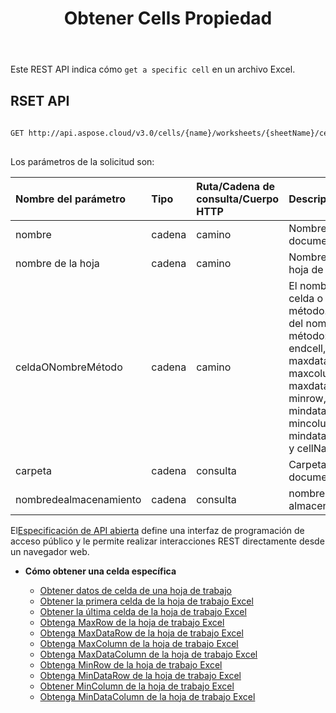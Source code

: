 ﻿---
title: Obtener Cells Propiedad
type: docs
url: /es/get-cells-properties/
weight: 130
kwords: Excel, Office Nube, REST API, Hoja de cálculo, PDF, CSV, Json, Markdwon, Obtener Cells Propiedades
---
Este REST API indica cómo `get a specific cell` en un archivo Excel.

## RSET API
 
```bash
 
GET http://api.aspose.cloud/v3.0/cells/{name}/worksheets/{sheetName}/cells/{cellOrMethodName}
 
```
 Los parámetros de la solicitud son:
 
| Nombre del parámetro| Tipo| Ruta/Cadena de consulta/Cuerpo HTTP|Descripción|
|:- |:- |:- |:- |
| nombre| cadena| camino| Nombre del documento.|
| nombre de la hoja| cadena| camino| Nombre de la hoja de trabajo.|
| celdaONombreMétodo| cadena| camino|El nombre de la celda o del método. (Valor del nombre del método: firstcell, endcell, maxrow, maxdatarow, maxcolumn, maxdatacolumn, minrow, mindatarow, mincolumn, mindatacolumn y cellName).|
| carpeta| cadena| consulta| Carpeta del documento.|
| nombredealmacenamiento| cadena| consulta| nombre del almacenamiento.|
 
 El[Especificación de API abierta](https://apireference.aspose.cloud/cells/#/Cells/GetWorksheetCell) define una interfaz de programación de acceso público y le permite realizar interacciones REST directamente desde un navegador web.


- **Cómo obtener una celda específica**

   - [Obtener datos de celda de una hoja de trabajo](/cells/es/get-cell-data-from-a-worksheet/)
   - [Obtener la primera celda de la hoja de trabajo Excel](/cells/es/get-first-cell-from-excel-worksheet/)
   - [Obtener la última celda de la hoja de trabajo Excel](/cells/es/get-last-cell-of-excel-worksheet/)
   - [Obtenga MaxRow de la hoja de trabajo Excel](/cells/es/get-maxrow-from-excel-worksheet/)
   - [Obtenga MaxDataRow de la hoja de trabajo Excel](/cells/es/get-maxdatarow-from-excel-worksheet/)
   - [Obtenga MaxColumn de la hoja de trabajo Excel](/cells/es/get-maxcolumn-from-excel-worksheet/)
   - [Obtenga MaxDataColumn de la hoja de trabajo Excel](/cells/es/get-maxdatacolumn-from-excel-worksheet/)
   - [Obtenga MinRow de la hoja de trabajo Excel](/cells/es/get-minrow-from-excel-worksheet/)
   - [Obtenga MinDataRow de la hoja de trabajo Excel](/cells/es/get-mindatarow-from-excel-worksheet/)
   - [Obtener MinColumn de la hoja de trabajo Excel](/cells/es/get-mincolumn-from-excel-worksheet/)
   - [Obtenga MinDataColumn de la hoja de trabajo Excel](/cells/es/get-mindatacolumn-from-excel-worksheet/)
